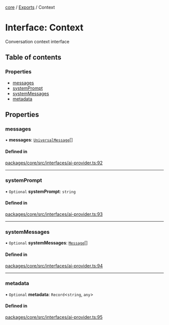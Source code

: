 <!-- 
 ⚠️  AUTO-GENERATED FILE - DO NOT EDIT MANUALLY
 This file is automatically generated by scripts/docs-generator.js
 To make changes, edit the source TypeScript files or update the generator script
-->

[core](../../) / [Exports](../modules) / Context

# Interface: Context

Conversation context interface

## Table of contents

### Properties

- [messages](Context#messages)
- [systemPrompt](Context#systemprompt)
- [systemMessages](Context#systemmessages)
- [metadata](Context#metadata)

## Properties

### messages

• **messages**: [`UniversalMessage`](../modules#universalmessage)[]

#### Defined in

[packages/core/src/interfaces/ai-provider.ts:92](https://github.com/woojubb/robota/blob/cf184f3e050cee8add4bdfe80fb4ff70f9d0ed40/packages/core/src/interfaces/ai-provider.ts#L92)

___

### systemPrompt

• `Optional` **systemPrompt**: `string`

#### Defined in

[packages/core/src/interfaces/ai-provider.ts:93](https://github.com/woojubb/robota/blob/cf184f3e050cee8add4bdfe80fb4ff70f9d0ed40/packages/core/src/interfaces/ai-provider.ts#L93)

___

### systemMessages

• `Optional` **systemMessages**: [`Message`](Message)[]

#### Defined in

[packages/core/src/interfaces/ai-provider.ts:94](https://github.com/woojubb/robota/blob/cf184f3e050cee8add4bdfe80fb4ff70f9d0ed40/packages/core/src/interfaces/ai-provider.ts#L94)

___

### metadata

• `Optional` **metadata**: `Record`\<`string`, `any`\>

#### Defined in

[packages/core/src/interfaces/ai-provider.ts:95](https://github.com/woojubb/robota/blob/cf184f3e050cee8add4bdfe80fb4ff70f9d0ed40/packages/core/src/interfaces/ai-provider.ts#L95)
